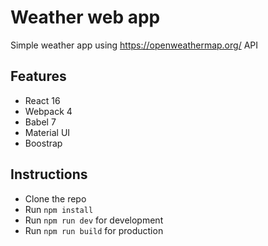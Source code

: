 # Weather web app

Simple weather app using https://openweathermap.org/ API

## Features

* React 16
* Webpack 4
* Babel 7
* Material UI
* Boostrap


## Instructions

* Clone the repo
* Run `npm install`
* Run `npm run dev` for development
* Run `npm run build` for production

